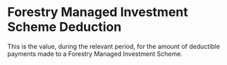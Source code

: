 # Forestry Managed Investment Scheme Deduction
This is the value, during the relevant period, for the amount of deductible payments made to a Forestry Managed Investment Scheme.